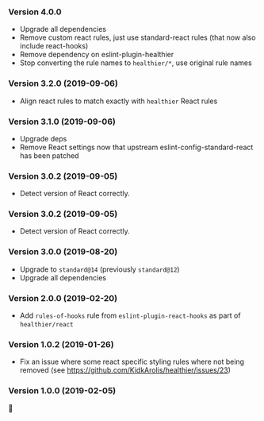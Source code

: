 ### Version 4.0.0

- Upgrade all dependencies
- Remove custom react rules, just use standard-react rules (that now also include react-hooks)
- Remove dependency on eslint-plugin-healthier
- Stop converting the rule names to `healthier/*`, use original rule names

### Version 3.2.0 (2019-09-06)

- Align react rules to match exactly with `healthier` React rules

### Version 3.1.0 (2019-09-06)

- Upgrade deps
- Remove React settings now that upstream eslint-config-standard-react has been patched

### Version 3.0.2 (2019-09-05)

- Detect version of React correctly.

### Version 3.0.2 (2019-09-05)

- Detect version of React correctly.

### Version 3.0.0 (2019-08-20)

- Upgrade to `standard@14` (previously `standard@12`)
- Upgrade all dependencies

### Version 2.0.0 (2019-02-20)

- Add `rules-of-hooks` rule from `eslint-plugin-react-hooks` as part of `healthier/react`

### Version 1.0.2 (2019-01-26)

- Fix an issue where some react specific styling rules where not being removed (see https://github.com/KidkArolis/healthier/issues/23)

### Version 1.0.0 (2019-02-05)

🎉
